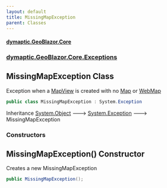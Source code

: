 ```yaml
---
layout: default
title: MissingMapException
parent: Classes
---
```

#### [dymaptic.GeoBlazor.Core](index.html 'index')
### [dymaptic.GeoBlazor.Core.Exceptions](index.html#dymaptic.GeoBlazor.Core.Exceptions 'dymaptic.GeoBlazor.Core.Exceptions')

## MissingMapException Class

Exception when a [MapView](dymaptic.GeoBlazor.Core.Components.Views.MapView.html 'dymaptic.GeoBlazor.Core.Components.Views.MapView') is created with no [Map](dymaptic.GeoBlazor.Core.Components.Map.html 'dymaptic.GeoBlazor.Core.Components.Map') or [WebMap](dymaptic.GeoBlazor.Core.Components.WebMap.html 'dymaptic.GeoBlazor.Core.Components.WebMap')

```csharp
public class MissingMapException : System.Exception
```

Inheritance [System.Object](https://docs.microsoft.com/en-us/dotnet/api/System.Object 'System.Object') &#129106; [System.Exception](https://docs.microsoft.com/en-us/dotnet/api/System.Exception 'System.Exception') &#129106; MissingMapException
### Constructors

<a name='dymaptic.GeoBlazor.Core.Exceptions.MissingMapException.MissingMapException()'></a>

## MissingMapException() Constructor

Creates a new MissingMapException

```csharp
public MissingMapException();
```
